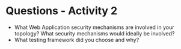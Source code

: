 # Questions - Activity 2

- What Web Application security mechanisms are involved in your topology? What security mechanisms would ideally be involved?
- What testing framework did you choose and why?

